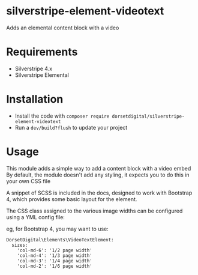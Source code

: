 # silverstripe-element-videotext
Adds an elemental content block with a video

# Requirements
* Silverstripe 4.x
* Silverstripe Elemental

# Installation
* Install the code with `composer require dorsetdigital/silverstripe-element-videotext`
* Run a `dev/build?flush` to update your project

# Usage
This module adds a simple way to add a content block with a video embed
By default, the module doesn't add any styling, it expects you to do this in your own CSS file

A snippet of SCSS is included in the docs, designed to work with Bootstrap 4, which provides some basic layout for the element.

The CSS class assigned to the various image widths can be configured using a YML config file:

eg, for Bootstrap 4, you may want to use:

```
DorsetDigital\Elements\VideoTextElement:
  sizes:
    'col-md-6': '1/2 page width'
    'col-md-4': '1/3 page width'
    'col-md-3': '1/4 page width'
    'col-md-2': '1/6 page width'
```
